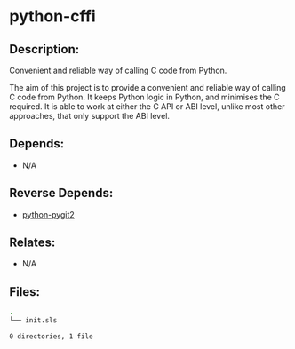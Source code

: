 # python-cffi

## Description:

Convenient and reliable way of calling C code from Python.

The aim of this project is to provide a convenient and reliable way of calling C code from Python. It keeps Python logic in Python, and minimises the C required. It is able to work at either the C API or ABI level, unlike most other approaches, that only support the ABI level.

## Depends:

  -  N/A

## Reverse Depends:

  -  [python-pygit2](/salt/python-pygit2)

## Relates:

  -  N/A

## Files:

```bash
.
└── init.sls

0 directories, 1 file
```
